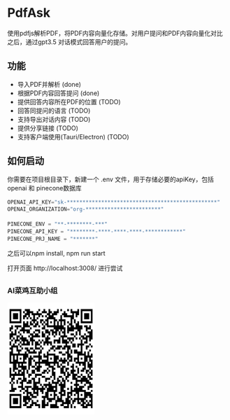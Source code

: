 # PdfAsk

使用pdfjs解析PDF，将PDF内容向量化存储。对用户提问和PDF内容向量化对比之后，通过gpt3.5 对话模式回答用户的提问。

## 功能
- 导入PDF并解析 (done)
- 根据PDF内容回答提问 (done)
-  提供回答内容所在PDF的位置 (TODO)
-  回答同提问的语言 (TODO)
-  支持导出对话内容 (TODO)
-  提供分享链接 (TODO)
-  支持客户端使用(Tauri/Electron) (TODO)

## 如何启动
你需要在项目根目录下，新建一个 .env 文件，用于存储必要的apiKey，包括 openai 和 pinecone数据库
```javascript
OPENAI_API_KEY="sk-************************************************"
OPENAI_ORGANIZATION="org-************************"

PINECONE_ENV = "**-********-***"
PINECONE_API_KEY = "********-****-****-****-************"
PINECONE_PRJ_NAME = "*******"
```

之后可以npm install, npm run start

打开页面 http://localhost:3008/ 进行尝试

##

### AI菜鸡互助小组
<img src="/assets/images/IMG_5531.jpg" alt="wechat group" width="200px" height="255px">
